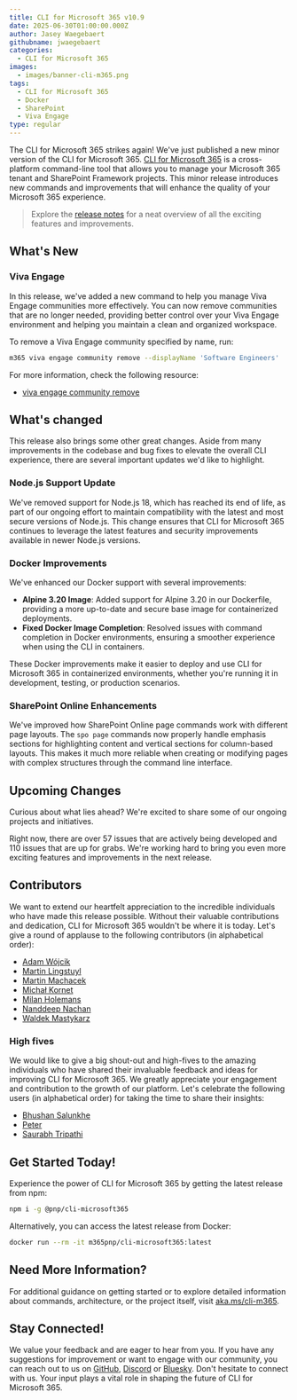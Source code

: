 ```yaml
---
title: CLI for Microsoft 365 v10.9
date: 2025-06-30T01:00:00.000Z
author: Jasey Waegebaert
githubname: jwaegebaert
categories:
  - CLI for Microsoft 365
images:
  - images/banner-cli-m365.png
tags:
  - CLI for Microsoft 365
  - Docker
  - SharePoint
  - Viva Engage
type: regular
---
```


The CLI for Microsoft 365 strikes again! We've just published a new minor version of the CLI for Microsoft 365. [CLI for Microsoft 365](https://aka.ms/cli-m365) is a cross-platform command-line tool that allows you to manage your Microsoft 365 tenant and SharePoint Framework projects. This minor release introduces new commands and improvements that will enhance the quality of your Microsoft 365 experience.

> Explore the [release notes](https://aka.ms/cli-m365/notes) for a neat overview of all the exciting features and improvements. 

## What's New

### Viva Engage

In this release, we've added a new command to help you manage Viva Engage communities more effectively. You can now remove communities that are no longer needed, providing better control over your Viva Engage environment and helping you maintain a clean and organized workspace.

To remove a Viva Engage community specified by name, run:

```sh
m365 viva engage community remove --displayName 'Software Engineers'
```

For more information, check the following resource:
- [viva engage community remove](https://pnp.github.io/cli-microsoft365/cmd/viva/engage/engage-community-remove/)

## What's changed

This release also brings some other great changes. Aside from many improvements in the codebase and bug fixes to elevate the overall CLI experience, there are several important updates we'd like to highlight.

### Node.js Support Update

We've removed support for Node.js 18, which has reached its end of life, as part of our ongoing effort to maintain compatibility with the latest and most secure versions of Node.js. This change ensures that CLI for Microsoft 365 continues to leverage the latest features and security improvements available in newer Node.js versions.

### Docker Improvements

We've enhanced our Docker support with several improvements:

- **Alpine 3.20 Image**: Added support for Alpine 3.20 in our Dockerfile, providing a more up-to-date and secure base image for containerized deployments.
- **Fixed Docker Image Completion**: Resolved issues with command completion in Docker environments, ensuring a smoother experience when using the CLI in containers.

These Docker improvements make it easier to deploy and use CLI for Microsoft 365 in containerized environments, whether you're running it in development, testing, or production scenarios.

### SharePoint Online Enhancements

We've improved how SharePoint Online page commands work with different page layouts. The `spo page` commands now properly handle emphasis sections for highlighting content and vertical sections for column-based layouts. This makes it much more reliable when creating or modifying pages with complex structures through the command line interface.

## Upcoming Changes

Curious about what lies ahead? We're excited to share some of our ongoing projects and initiatives.

Right now, there are over 57 issues that are actively being developed and 110 issues that are up for grabs. We're working hard to bring you even more exciting features and improvements in the next release.

## Contributors

We want to extend our heartfelt appreciation to the incredible individuals who have made this release possible. Without their valuable contributions and dedication, CLI for Microsoft 365 wouldn't be where it is today. Let's give a round of applause to the following contributors (in alphabetical order):

- [Adam Wójcik](https://github.com/Adam-it)
- [Martin Lingstuyl](https://github.com/martinlingstuyl)
- [Martin Machacek](https://github.com/MartinM85)
- [Michał Kornet](https://github.com/mkm17)
- [Milan Holemans](https://github.com/milanholemans)
- [Nanddeep Nachan](https://github.com/nanddeepn)
- [Waldek Mastykarz](https://github.com/waldekmastykarz)

### High fives

We would like to give a big shout-out and high-fives to the amazing individuals who have shared their invaluable feedback and ideas for improving CLI for Microsoft 365. We greatly appreciate your engagement and contribution to the growth of our platform. Let's celebrate the following users (in alphabetical order) for taking the time to share their insights:

- [Bhushan Salunkhe](https://github.com/I-BhushanSalunkhe)
- [Peter](https://github.com/quantrpeter)
- [Saurabh Tripathi](https://github.com/Saurabh7019)

## Get Started Today!

Experience the power of CLI for Microsoft 365 by getting the latest release from npm:

```bash
npm i -g @pnp/cli-microsoft365
```

Alternatively, you can access the latest release from Docker:

```bash
docker run --rm -it m365pnp/cli-microsoft365:latest
```

## Need More Information?

For additional guidance on getting started or to explore detailed information about commands, architecture, or the project itself, visit [aka.ms/cli-m365](https://aka.ms/cli-m365).

## Stay Connected!

We value your feedback and are eager to hear from you. If you have any suggestions for improvement or want to engage with our community, you can reach out to us on [GitHub](https://github.com/pnp/cli-microsoft365/issues), [Discord](https://aka.ms/cli-m365/discord) or [Bluesky](https://bsky.app/profile/climicrosoft365.bsky.social). Don't hesitate to connect with us. Your input plays a vital role in shaping the future of CLI for Microsoft 365.
